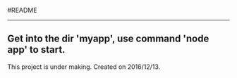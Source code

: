 #README

-------
Get into the dir 'myapp', use command 'node app' to start.
-------
This project is under making. Created on 2016/12/13.